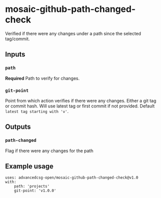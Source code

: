 # mosaic-github-path-changed-check
Verified if there were any changes under a path since the selected tag/commit.

## Inputs

### `path`

**Required** Path to verify for changes.

### `git-point`

Point from which action verifies if there were any changes. Either a git tag or commit hash. Will use latest tag or first commit if not provided. Default `latest tag starting with 'v'`.

## Outputs

### `path-changed`

Flag if there were any changes for the path

## Example usage

```
uses: advancedcsg-open/mosaic-github-path-changed-check@v1.0
with:
    path: 'projects'
    git-point: 'v1.0.0'
```